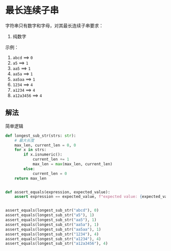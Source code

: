 # 最长连续子串
字符串只有数字和字母，对其最长连续子串要求：
1. 纯数字

示例：
1. `abcd` ==> `0`
2. `a5` ==> `1`
3. `aa5` ==> `1`
4. `aa5a` ==> `1`
5. `aa5aa` ==> `1`
6. `1234` ==> `4`
7. `a1234` ==> `4`
8. `a12a3456` ==> `4`


## 解法
简单逻辑
```python
def longest_sub_str(strs: str):
    # 最大长度
    max_len, current_len = 0, 0
    for x in strs:
        if x.isnumeric():
            current_len += 1
            max_len = max(max_len, current_len)
        else:
            current_len = 0
    return max_len


def assert_equals(expression, expected_value):
    assert expression == expected_value, f"expected value: {expected_value}, but got: {expression}"


assert_equals(longest_sub_str("abcd"), 0)
assert_equals(longest_sub_str("a5"), 1)
assert_equals(longest_sub_str("aa5"), 1)
assert_equals(longest_sub_str("aa5a"), 1)
assert_equals(longest_sub_str("aa5aa"), 1)
assert_equals(longest_sub_str("1234"), 4)
assert_equals(longest_sub_str("a1234"), 4)
assert_equals(longest_sub_str("a12a3456"), 4)

```